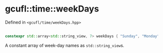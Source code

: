 # gcufl::time::weekDays
Defined in `<gcufl/time/weekDays.hpp>`
<br/><br/>
```cpp
constexpr std::array<std::string_view, 7> weekDays { "Sunday", "Monday", "Tuesday", "Wednesday", "Thursday", "Friday", "Saturday" };
```
A constant array of week-day names as `std::string_view`s.
